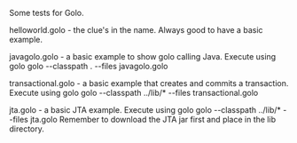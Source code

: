 Some tests for Golo.

helloworld.golo - the clue's in the name. Always good to have a basic example.

javagolo.golo - a basic example to show golo calling Java. Execute using golo golo --classpath . --files javagolo.golo

transactional.golo - a basic example that creates and commits a transaction. Execute using golo golo --classpath ../lib/* --files transactional.golo

jta.golo - a basic JTA example. Execute using golo golo --classpath ../lib/* --files jta.golo Remember to download the JTA jar first and place in the lib directory.